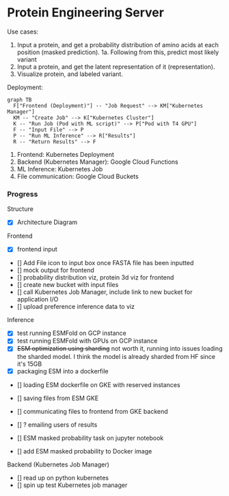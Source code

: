 # Protein Engineering Server

Use cases:
1. Input a protein, and get a probability distribution of amino acids at each position (masked prediction).
1a. Following from this, predict most likely variant
2. Input a protein, and get the latent representation of it (representation).
3. Visualize protein, and labeled variant.



Deployment:

```mermaid
graph TB
  F["Frontend (Deployment)"] -- "Job Request" --> KM["Kubernetes Manager"]
  KM -- "Create Job" --> K["Kubernetes Cluster"]
  K -- "Run Job (Pod with ML script)" --> P["Pod with T4 GPU"]
  F -- "Input File" --> P
  P -- "Run ML Inference" --> R["Results"]
  R -- "Return Results" --> F
```
1. Frontend: Kubernetes Deployment
2. Backend (Kubernetes Manager): Google Cloud Functions
3. ML Inference: Kubernetes Job
4. File communication: Google Cloud Buckets


### Progress
Structure
- [x] Architecture Diagram

Frontend
- [x] frontend input
- [] Add File icon to input box once FASTA file has been inputted
- [] mock output for frontend
- [] probability distribution viz, protein 3d viz for frontend
- [] create new bucket with input files
- [] call Kubernetes Job Manager, include link to new bucket for application I/O
- [] upload preference inference data to viz

Inference
- [x] test running ESMFold on GCP instance
- [x] test running ESMFold with GPUs on GCP instance
- [x] ~~ESM optimization using sharding~~ not worth it, running into issues loading the sharded model. I think the model is already sharded from HF since it's 15GB
- [x] packaging ESM into a dockerfile
- [] loading ESM dockerfile on GKE with reserved instances
- [] saving files from ESM GKE
- [] communicating files to frontend from GKE backend
- [] ? emailing users of results

- [] ESM masked probability task on jupyter notebook
- [] add ESM masked probability to Docker image

Backend (Kubernetes Job Manager)
- [] read up on python kubernetes
- [] spin up test Kubernetes job manager